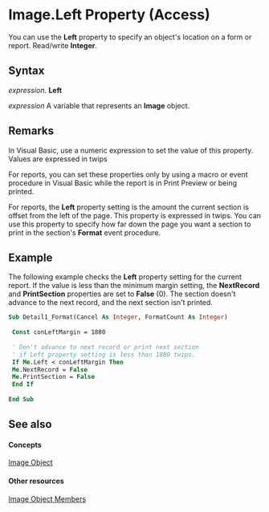 
# Image.Left Property (Access)

You can use the  **Left** property to specify an object's location on a form or report. Read/write **Integer**.


## Syntax

 _expression_. **Left**

 _expression_ A variable that represents an **Image** object.


## Remarks

In Visual Basic, use a numeric expression to set the value of this property. Values are expressed in twips

For reports, you can set these properties only by using a macro or event procedure in Visual Basic while the report is in Print Preview or being printed.

For reports, the  **Left** property setting is the amount the current section is offset from the left of the page. This property is expressed in twips. You can use this property to specify how far down the page you want a section to print in the section's **Format** event procedure.


## Example

The following example checks the  **Left** property setting for the current report. If the value is less than the minimum margin setting, the **NextRecord** and **PrintSection** properties are set to **False** (0). The section doesn't advance to the next record, and the next section isn't printed.


```vb
Sub Detail1_Format(Cancel As Integer, FormatCount As Integer) 
 
 Const conLeftMargin = 1880 
 
 ' Don't advance to next record or print next section 
 ' if Left property setting is less than 1880 twips. 
 If Me.Left < conLeftMargin Then 
 Me.NextRecord = False 
 Me.PrintSection = False 
 End If 
 
End Sub
```


## See also


#### Concepts


[Image Object](1bcc8552-94e2-b799-6903-392205cb4341.md)
#### Other resources


[Image Object Members](c2ad356b-bd6b-2b45-00b0-cd484ee06cc5.md)
